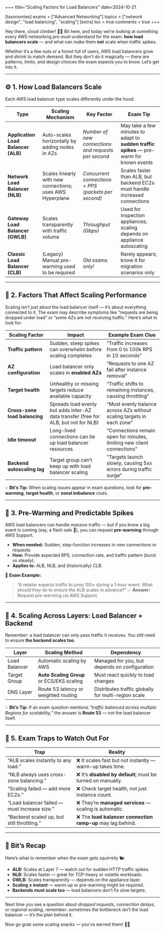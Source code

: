 +++
title="Scaling Factors for Load Balancers"
date=2024-10-21

[taxonomies]
exams = ["Advanced Networking"]
topics = ["network design", "load balancing", "scaling"]
[extra]
toc = true
comments = true
+++

Hey there, cloud climber! 🧗‍♂️ Bit here, and today we’re looking at something every AWS networking pro *must* understand for the exam:
**how load balancers scale** — and what can make them **not** scale when traffic spikes.

<!--more-->

Whether it’s a few nuts or a forest full of users, AWS load balancers grow and shrink to match demand. But they don’t do it magically — there are patterns, limits, and design choices the exam expects you to know. Let’s get into it.

---

## ⚙️ 1. How Load Balancers Scale

Each AWS load balancer type scales differently under the hood:

| **Type**                            | **Scaling Mechanism**                                     | **Key Factor**                                      | **Exam Tip**                                                                             |
| ----------------------------------- | --------------------------------------------------------- | --------------------------------------------------- | ---------------------------------------------------------------------------------------- |
| **Application Load Balancer (ALB)** | Auto-scales horizontally by adding nodes in AZs           | *Number of new connections and requests per second* | May take a few minutes to adapt to **sudden traffic spikes** — pre-warm for known events |
| **Network Load Balancer (NLB)**     | Scales linearly with new connections; uses AWS Hyperplane | *Concurrent connections + PPS (packets per second)* | Scales faster than ALB, but backend EC2s must handle increased connections               |
| **Gateway Load Balancer (GWLB)**    | Scales transparently with traffic volume                  | *Throughput (Gbps)*                                 | Used for inspection appliances; scaling depends on appliance autoscaling                 |
| **Classic Load Balancer (CLB)**     | (Legacy) Manual pre-warming used to be required           | *Old exams only!*                                   | Rarely appears; know it for migration scenarios only                                     |

---

## 🧮 2. Factors That Affect Scaling Performance

Scaling isn’t just about the load balancer itself — it’s about everything connected to it.
The exam may describe symptoms like “requests are being dropped under load” or “some AZs are not receiving traffic.”
Here’s what to look for:

| **Scaling Factor**            | **Impact**                                                  | **Example Exam Clue**                                                  |
| ----------------------------- | ----------------------------------------------------------- | ---------------------------------------------------------------------- |
| **Traffic pattern**           | Sudden, steep spikes can overwhelm before scaling completes | “Traffic increases from 0 to 100k RPS in 10 seconds”                   |
| **AZ configuration**          | Load balancer only scales in **enabled AZs**                | “Requests to one AZ fail after instance removal”                       |
| **Target health**             | Unhealthy or missing targets reduce available capacity      | “Traffic shifts to remaining instances, causing throttling”            |
| **Cross-zone load balancing** | Spreads load evenly but adds inter-AZ data transfer (free for ALB, but not for NLB)         | “Must evenly balance across AZs without scaling targets in each zone”  |
| **Idle timeout**              | Long-lived connections can tie up load balancer resources   | “Connections remain open for minutes, limiting new client connections” |
| **Backend autoscaling lag**   | Target group can’t keep up with load balancer scaling       | “Targets launch slowly, causing 5xx errors during traffic surge”       |

💡 **Bit’s Tip:**
When scaling issues appear in exam questions, look for **pre-warming**, **target health**, or **zonal imbalance** clues.

---

## 🚀 3. Pre-Warming and Predictable Spikes

AWS load balancers can handle *massive* traffic — but if you know a big event is coming (say, a flash sale 🛒), you can request **pre-warming** through AWS Support.

* **When needed:** Sudden, step-function increases in new connections or requests.
* **How:** Provide expected RPS, connection rate, and traffic pattern (burst vs steady).
* **Applies to:** ALB, NLB, and (historically) CLB.

💬 **Exam Example:**

> “A retailer expects traffic to jump 100× during a 1-hour event. What should they do to ensure the ALB scales in advance?”
> ✅ **Answer:** Request pre-warming via AWS Support.

---

## 🧱 4. Scaling Across Layers: Load Balancer + Backend

Remember: a load balancer can only pass traffic it receives. You still need to ensure **the backend scales too**.

| **Layer**     | **Scaling Method**                        | **Dependency**                                      |
| ------------- | ----------------------------------------- | --------------------------------------------------- |
| Load Balancer | Automatic scaling by AWS                  | Managed for you, but depends on configuration       |
| Target Group  | **Auto Scaling Group** or ECS/EKS scaling | Must react quickly to load changes                  |
| DNS Layer     | Route 53 latency or weighted routing      | Distributes traffic globally for multi-region scale |

💡 **Bit’s Tip:**
If an exam question mentions *“traffic balanced across multiple Regions for scalability,”* the answer is **Route 53** — not the load balancer itself.

---

## 🧠 5. Exam Traps to Watch Out For

| **Trap**                                     | **Reality**                                                 |
| -------------------------------------------- | ----------------------------------------------------------- |
| “ALB scales instantly to any load.”          | ❌ It scales fast but not instantly — warm-up takes time.    |
| “NLB always uses cross-zone balancing.”      | ❌ It’s **disabled by default**; must be turned on manually. |
| “Scaling failed — add more EC2s.”            | ❌ Check target health, not just instance count.             |
| “Load balancer failed — must increase size.” | ❌ They’re **managed services** — scaling is automatic.      |
| “Backend scaled up, but still throttling.”   | ❌ The **load balancer connection ramp-up** may lag behind.  |

---

## 🌰 Bit’s Recap

Here’s what to remember when the exam gets squirrelly 🐿️:

* **ALB:** Scales at Layer 7 — watch out for sudden HTTP traffic spikes.
* **NLB:** Scales faster — great for TCP-heavy or volatile workloads.
* **GWLB:** Scales transparently — depends on the appliance layer.
* **Scaling ≠ instant** — warm-up or pre-warming might be required.
* **Backends must scale too** — load balancers don’t fix slow targets.

---

Next time you see a question about *dropped requests, connection delays,* or *regional scaling*, remember:
sometimes the bottleneck isn’t the load balancer — it’s the *plan* behind it.

Now go grab some scaling snacks — you’ve earned them! 🌰😄
